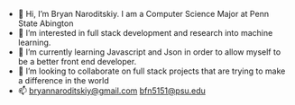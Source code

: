 - 👋 Hi, I’m Bryan Naroditskiy. I am a Computer Science Major at Penn State Abington
- 👀 I’m interested in full stack development and research into machine learning.
- 🌱 I’m currently learning Javascript and Json in order to allow myself to be a better front end developer.
- 💞️ I’m looking to collaborate on full stack projects that are trying to make a difference in the world
- 📫 bryannaroditskiy@gmail.com
      bfn5151@psu.edu


